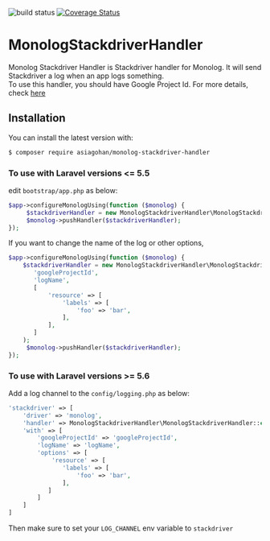 ![build status](https://travis-ci.org/asiagohan/MonologStackdriverHandler.svg?branch=master)
[![Coverage Status](https://coveralls.io/repos/github/asiagohan/MonologStackdriverHandler/badge.svg?branch=master)](https://coveralls.io/github/asiagohan/MonologStackdriverHandler?branch=master)
# MonologStackdriverHandler
Monolog Stackdriver Handler is Stackdriver handler for Monolog. It will send Stackdriver a log when an app logs something.  
To use this handler, you should have Google Project Id. For more details, check [here](http://www.stackdriver.com/)

## Installation
You can install the latest version with:
```bash
$ composer require asiagohan/monolog-stackdriver-handler
```

### To use with Laravel versions <= 5.5
edit `bootstrap/app.php` as below:
```php
$app->configureMonologUsing(function ($monolog) {
     $stackdriverHandler = new MonologStackdriverHandler\MonologStackdriverHandler('googleProjectId');
     $monolog->pushHandler($stackdriverHandler);
});
```

If you want to change the name of the log or other options,
```php
$app->configureMonologUsing(function ($monolog) {
    $stackdriverHandler = new MonologStackdriverHandler\MonologStackdriverHandler(
       'googleProjectId',
       'logName',
       [
           'resource' => [
               'labels' => [
                   'foo' => 'bar',
               ],
           ],
       ]
    );
     $monolog->pushHandler($stackdriverHandler);
});
```

### To use with Laravel versions >= 5.6
Add a log channel to the `config/logging.php` as below:
```php
'stackdriver' => [
    'driver' => 'monolog',
    'handler' => MonologStackdriverHandler\MonologStackdriverHandler::class,
    'with' => [
        'googleProjectId' => 'googleProjectId',
        'logName' => 'logName',
        'options' => [
            'resource' => [
               'labels' => [
                   'foo' => 'bar',
               ],
           ]
        ]
    ]
]
```
Then make sure to set your `LOG_CHANNEL` env variable to `stackdriver`

